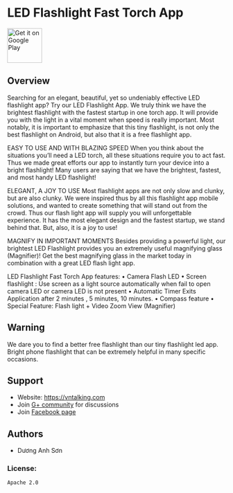 # LED Flashlight Fast Torch App
  
[<img alt="Get it on Google Play" height="80" src="https://play.google.com/intl/en_us/badges/images/generic/en_badge_web_generic.png">](https://play.google.com/store/apps/details?id=com.smobileteam.flashlight)


Overview
---
Searching for an elegant, beautiful, yet so undeniably effective LED flashlight app? Try our LED Flashlight App. We truly think we have the brightest flashlight with the fastest startup in one torch app. It will provide you with the light in a vital moment when speed is really important. Most notably, it is important to emphasize that this tiny flashlight, is not only the best flashlight on Android, but also that it is a free flashlight app.

EASY TO USE AND WITH BLAZING SPEED
When you think about the situations you’ll need a LED torch, all these situations require you to act fast. Thus we made great efforts our app to instantly turn your device into a bright flashlight! Many users are saying that we have the brightest, fastest, and most handy LED flashlight!

ELEGANT, A JOY TO USE
Most flashlight apps are not only slow and clunky, but are also clunky. We were inspired thus by all this flashlight app mobile solutions, and wanted to create something that will stand out from the crowd. Thus our flash light app will supply you will unforgettable experience. It has the most elegant design and the fastest startup, we stand behind that. But, also, it is a joy to use!

MAGNIFY IN IMPORTANT MOMENTS
Besides providing a powerful light, our brightest LED Flashlight provides you an extremely useful magnifying glass (Magnifier)! Get the best magnifying glass in the market today in combination with a great LED flash light app.

LED Flashlight Fast Torch App features:
• Camera Flash LED
• Screen flashlight : Use screen as a light source automatically when fail to open camera LED or camera LED is not present
• Automatic Timer Exits Application after 2 minutes , 5 minutes, 10 minutes.
• Compass feature
• Special Feature: Flash light + Video Zoom View (Magnifier)

Warning
---

We dare you to find a better free flashlight than our tiny flashlight led app.
Bright phone flashlight that can be extremely helpful in many specific occasions.


Support
---
 - Website: https://vntalking.com
 - Join [G+ community](https://plus.google.com/u/0/108422452411886458934) for discussions
 - Join [Facebook page](https://www.facebook.com/vntalking/)


Authors
---
- Dương Anh Sơn

### License: 

    Apache 2.0
